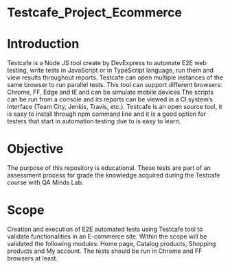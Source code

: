# Testcafe_Project_Ecommerce

# Introduction
Testcafe is a Node JS tool create by DevExpress to automate E2E web testing, write tests in JavaScript or in TypeScript language, run them and view results throughout reports. Testcafe can open multiple instances of the same browser to run parallel tests. This tool can support different browsers: Chrome, FF, Edge and IE and can be simulate mobile devices The scripts can be run from a console and its reports can be viewed in a CI system’s interface (Team City, Jenkis, Travis, etc.). Testcafe is an open source tool, it is easy to install through npm command line and it is a good option for testers that start in automation testing due to is easy to learn. 

# Objective
The purpose of this repository is educational. These tests are part of an assessment process for grade the knowledge acquired during the Testcafe course with QA Minds Lab.

# Scope
Creation and execution of E2E automated tests using Testcafe tool to validate functionalities in an E-commerce site. Within the scope will be validated the following modules: Home page, Catalog products, Shopping products and My account. The tests should be run in Chrome and FF browsers at least. 



